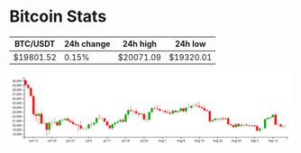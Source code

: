 # Bitcoin Stats

BTC/USDT|24h change|24h high|24h low|
|---|---|---|---|
|$19801.52|0.15%|$20071.09|$19320.01|

<img src="./chart.svg">
